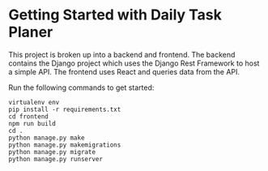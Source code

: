 # Getting Started with Daily Task Planer

This project is broken up into a backend and frontend. The backend contains the Django project which uses the Django Rest Framework to host a simple API. The frontend uses React and queries data from the API.

Run the following commands to get started:

`virtualenv env`<br />
`pip install -r requirements.txt`<br />
`cd frontend`<br />
`npm run build`<br />
`cd .`<br />
`python manage.py make` <br />
`python manage.py makemigrations` <br />
`python manage.py migrate `<br />
`python manage.py runserver`<br />

